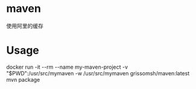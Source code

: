 # maven
使用阿里的缓存

# Usage
docker run -it --rm --name my-maven-project -v "$PWD":/usr/src/mymaven -w /usr/src/mymaven grissomsh/maven:latest mvn package
